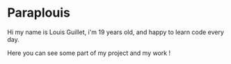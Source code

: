 # Paraplouis

Hi my name is Louis Guillet, i'm 19 years old, and happy to learn code every day.

Here you can see some part of my project and my work !

